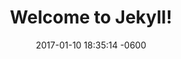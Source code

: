 ---
layout: post
title:  "Welcome to Jekyll!"
date:   2017-01-10 18:35:14 -0600
categories: jekyll update
featured_image:
summary_markdown:
comments: true
---